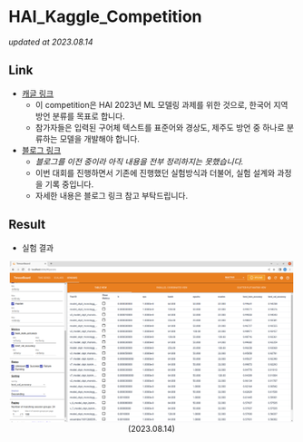# HAI_Kaggle_Competition
*updated at 2023.08.14*

## Link
- [캐글 링크](https://www.kaggle.com/competitions/hai2023summer)
  - 이 competition은 HAI 2023년 ML 모델링 과제를 위한 것으로, 한국어 지역 방언 분류를 목표로 합니다.
  - 참가자들은 입력된 구어체 텍스트를 표준어와 경상도, 제주도 방언 중 하나로 분류하는 모델을 개발해야 합니다.
- [블로그 링크](https://dorae222.tistory.com/category/HAI%20-%20%EA%B5%90%EB%82%B4%20%EB%8F%99%EC%95%84%EB%A6%AC/Kaggle_%ED%95%9C%EA%B5%AD%20%EB%B0%A9%EC%96%B8%20%EB%B6%84%EB%A5%98%28%EC%97%AC%EB%A6%84%20%EB%B0%A9%ED%95%99%29?page=1)
  - *블로그를 이전 중이라 아직 내용을 전부 정리하지는 못했습니다.*
  - 이번 대회를 진행하면서 기존에 진행했던 실험방식과 더불어, 실험 설계와 과정을 기록 중입니다.
  - 자세한 내용은 블로그 링크 참고 부탁드립니다.

## Result
- 실험 결과

<div style="text-align: center;">
    <img src="./img/result_08_14.png" width="500"/><br>
    (2023.08.14)
</div>

